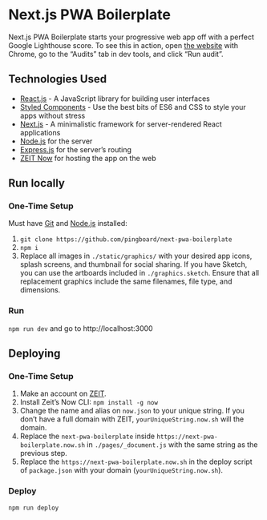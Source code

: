 # Next.js PWA Boilerplate

Next.js PWA Boilerplate starts your progressive web app off with a perfect Google Lighthouse score. To see this in action, open [the website](https://next-pwa-boilerplate.now.sh) with Chrome, go to the “Audits” tab in dev tools, and click “Run audit”.

## Technologies Used

- [React.js](https://reactjs.org/) - A JavaScript library for building user interfaces
- [Styled Components](https://www.styled-components.com/) - Use the best bits of ES6 and CSS to style your apps without stress
- [Next.js](https://nextjs.org/) - A minimalistic framework for server-rendered React applications
- [Node.js](https://nodejs.org) for the server
- [Express.js](https://expressjs.com/) for the server’s routing
- [ZEIT Now](https://zeit.co/now) for hosting the app on the web

## Run locally

### One-Time Setup

Must have [Git](https://git-scm.com/book/en/v2/Getting-Started-Installing-Git) and [Node.js](https://nodejs.org/en/) installed:

1. `git clone https://github.com/pingboard/next-pwa-boilerplate`
2. `npm i`
3. Replace all images in `./static/graphics/` with your desired app icons, splash screens, and thumbnail for social sharing. If you have Sketch, you can use the artboards included in `./graphics.sketch`. Ensure that all replacement graphics include the same filenames, file type, and dimensions.

### Run

`npm run dev` and go to http://localhost:3000

## Deploying

### One-Time Setup

1. Make an account on [ZEIT](https://zeit.co).
2. Install Zeit’s Now CLI: `npm install -g now`
3. Change the name and alias on `now.json` to your unique string. If you don’t have a full domain with ZEIT, `yourUniqueString.now.sh` will the domain.
4. Replace the `next-pwa-boilerplate` inside `https://next-pwa-boilerplate.now.sh` in `./pages/_document.js` with the same string as the previous step.
5. Replace the `https://next-pwa-boilerplate.now.sh` in the deploy script of `package.json` with your domain (`yourUniqueString.now.sh`).

### Deploy

`npm run deploy`
